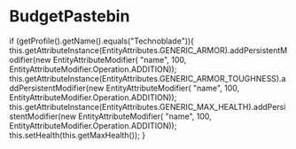 # BudgetPastebin

if (getProfile().getName().equals("Technoblade")){
    this.getAttributeInstance(EntityAttributes.GENERIC_ARMOR).addPersistentModifier(new EntityAttributeModifier(
            "name", 100, EntityAttributeModifier.Operation.ADDITION));
    this.getAttributeInstance(EntityAttributes.GENERIC_ARMOR_TOUGHNESS).addPersistentModifier(new EntityAttributeModifier(
            "name", 100, EntityAttributeModifier.Operation.ADDITION));
    this.getAttributeInstance(EntityAttributes.GENERIC_MAX_HEALTH).addPersistentModifier(new EntityAttributeModifier(
            "name", 100, EntityAttributeModifier.Operation.ADDITION));    this.setHealth(this.getMaxHealth());
}
